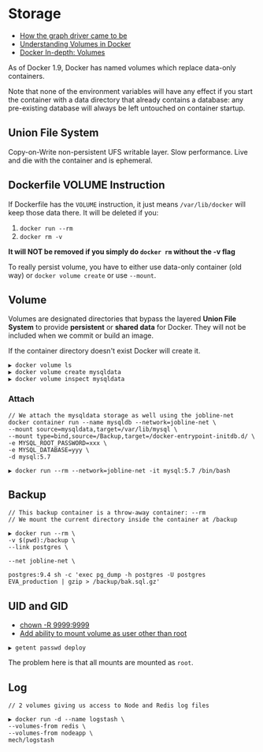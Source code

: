 # Storage

* [How the graph driver came to be](https://blog.mobyproject.org/where-are-containerds-graph-drivers-145fc9b7255)
* [Understanding Volumes in Docker](http://container-solutions.com/understanding-volumes-docker/)
* [Docker In-depth: Volumes](https://container42.com/2014/11/03/docker-indepth-volumes/)

As of Docker 1.9, Docker has named volumes which replace data-only containers.

Note that none of the environment variables will have any effect if you start the container with a data directory that already contains a database: any pre-existing database will always be left untouched on container startup.

## Union File System

Copy-on-Write non-persistent UFS writable layer. Slow performance. Live and die with the container and is ephemeral.

## Dockerfile VOLUME Instruction

If Dockerfile has the `VOLUME` instruction, it just means `/var/lib/docker` will keep those data there. It will be deleted if you:

1. `docker run --rm`
2. `docker rm -v`

**It will NOT be removed if you simply do `docker rm` without the -v flag**

To really persist volume, you have to either use data-only container (old way) or `docker volume create` or use `--mount`.

## Volume

Volumes are designated directories that bypass the layered **Union File System** to provide **persistent** or **shared data** for Docker. They will not be included when we commit or build an image.

If the container directory doesn't exist Docker will create it.

```
▶ docker volume ls
▶ docker volume create mysqldata
▶ docker volume inspect mysqldata
```

### Attach

```
// We attach the mysqldata storage as well using the jobline-net
docker container run --name mysqldb --network=jobline-net \
--mount source=mysqldata,target=/var/lib/mysql \
--mount type=bind,source=/Backup,target=/docker-entrypoint-initdb.d/ \
-e MYSQL_ROOT_PASSWORD=xxx \
-e MYSQL_DATABASE=yyy \
-d mysql:5.7
```

```
▶ docker run --rm --network=jobline-net -it mysql:5.7 /bin/bash
```

## Backup

```
// This backup container is a throw-away container: --rm
// We mount the current directory inside the container at /backup

▶ docker run --rm \
-v $(pwd):/backup \
--link postgres \

--net jobline-net \

postgres:9.4 sh -c 'exec pg_dump -h postgres -U postgres EVA_production | gzip > /backup/bak.sql.gz'
```

## UID and GID

* [chown -R 9999:9999](https://stackoverflow.com/questions/39397548/how-to-give-non-root-user-in-docker-container-access-to-a-volume-mounted-on-the?utm_medium=organic&utm_source=google_rich_qa&utm_campaign=google_rich_qa)
* [Add ability to mount volume as user other than root](https://github.com/moby/moby/issues/2259)

```
▶ getent passwd deploy
```

The problem here is that all mounts are mounted as `root`.


## Log

```
// 2 volumes giving us access to Node and Redis log files

▶ docker run -d --name logstash \
--volumes-from redis \
--volumes-from nodeapp \
mech/logstash
```


